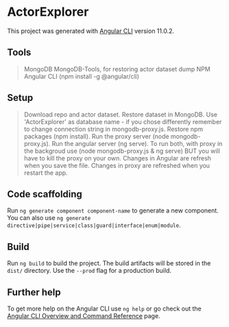 # ActorExplorer
This project was generated with [Angular CLI](https://github.com/angular/angular-cli) version 11.0.2.

## Tools
>MongoDB
>MongoDB-Tools, for restoring actor dataset dump
>NPM
>Angular CLI (npm install -g @angular/cli)

## Setup
>Download repo and actor dataset.
>Restore dataset in MongoDB. Use 'ActorExplorer' as database name - if you chose differently remember to change connection string in mongodb-proxy.js.
>Restore npm packages (npm install).
>Run the proxy server (node mongodb-proxy.js).
>Run the angular server (ng serve).
>To run both, with proxy in the backgroud use (node mongodb-proxy.js & ng serve) BUT you will have to kill the proxy on your own.
>Changes in Angular are refresh when you save the file.
>Changes in proxy are refreshed when you restart the app.

## Code scaffolding
Run `ng generate component component-name` to generate a new component. You can also use `ng generate directive|pipe|service|class|guard|interface|enum|module`.

## Build
Run `ng build` to build the project. The build artifacts will be stored in the `dist/` directory. Use the `--prod` flag for a production build.

## Further help
To get more help on the Angular CLI use `ng help` or go check out the [Angular CLI Overview and Command Reference](https://angular.io/cli) page.
